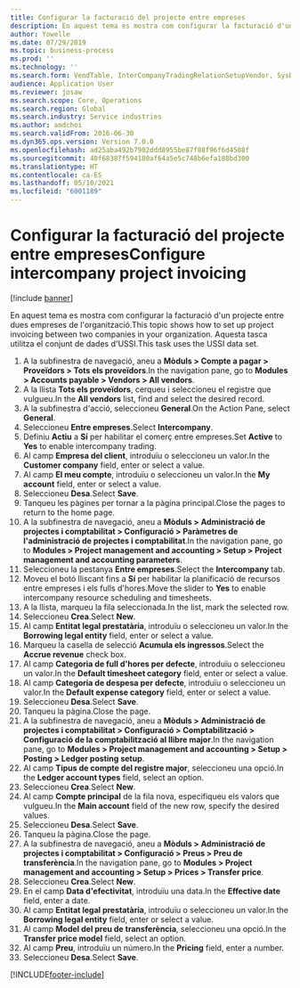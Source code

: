 ```yaml
---
title: Configurar la facturació del projecte entre empreses
description: En aquest tema es mostra com configurar la facturació d'un projecte entre dues empreses de l'organització.
author: Yowelle
ms.date: 07/29/2019
ms.topic: business-process
ms.prod: ''
ms.technology: ''
ms.search.form: VendTable, InterCompanyTradingRelationSetupVendor, SysDataAreaSelectLookup, ProjParameters, ProjPosting, ProjTransferPrice
audience: Application User
ms.reviewer: josaw
ms.search.scope: Core, Operations
ms.search.region: Global
ms.search.industry: Service industries
ms.author: andchoi
ms.search.validFrom: 2016-06-30
ms.dyn365.ops.version: Version 7.0.0
ms.openlocfilehash: ad25aba492b7902ddd8955be87f88f96f6d4508f
ms.sourcegitcommit: 40f68387f594180af64a5e5c748b6efa188bd300
ms.translationtype: HT
ms.contentlocale: ca-ES
ms.lasthandoff: 05/10/2021
ms.locfileid: "6001189"
---
```

# <a name="configure-intercompany-project-invoicing"></a><span data-ttu-id="59de8-103">Configurar la facturació del projecte entre empreses</span><span class="sxs-lookup"><span data-stu-id="59de8-103">Configure intercompany project invoicing</span></span>

[!include [banner](../../includes/banner.md)]

<span data-ttu-id="59de8-104">En aquest tema es mostra com configurar la facturació d'un projecte entre dues empreses de l'organització.</span><span class="sxs-lookup"><span data-stu-id="59de8-104">This topic shows how to set up project invoicing between two companies in your organization.</span></span> <span data-ttu-id="59de8-105">Aquesta tasca utilitza el conjunt de dades d'USSI.</span><span class="sxs-lookup"><span data-stu-id="59de8-105">This task uses the USSI data set.</span></span>

1. <span data-ttu-id="59de8-106">A la subfinestra de navegació, aneu a **Mòduls > Compte a pagar > Proveïdors > Tots els proveïdors**.</span><span class="sxs-lookup"><span data-stu-id="59de8-106">In the navigation pane, go to **Modules > Accounts payable > Vendors > All vendors**.</span></span>
2. <span data-ttu-id="59de8-107">A la llista **Tots els proveïdors**, cerqueu i seleccioneu el registre que vulgueu.</span><span class="sxs-lookup"><span data-stu-id="59de8-107">In the **All vendors** list, find and select the desired record.</span></span>
3. <span data-ttu-id="59de8-108">A la subfinestra d'acció, seleccioneu **General**.</span><span class="sxs-lookup"><span data-stu-id="59de8-108">On the Action Pane, select **General**.</span></span>
4. <span data-ttu-id="59de8-109">Seleccioneu **Entre empreses**.</span><span class="sxs-lookup"><span data-stu-id="59de8-109">Select **Intercompany**.</span></span>
5. <span data-ttu-id="59de8-110">Definiu **Actiu** a **Sí** per habilitar el comerç entre empreses.</span><span class="sxs-lookup"><span data-stu-id="59de8-110">Set **Active** to **Yes** to enable intercompany trading.</span></span>
6. <span data-ttu-id="59de8-111">Al camp **Empresa del client**, introduïu o seleccioneu un valor.</span><span class="sxs-lookup"><span data-stu-id="59de8-111">In the **Customer company** field, enter or select a value.</span></span>
7. <span data-ttu-id="59de8-112">Al camp **El meu compte**, introduïu o seleccioneu un valor.</span><span class="sxs-lookup"><span data-stu-id="59de8-112">In the **My account** field, enter or select a value.</span></span>
8. <span data-ttu-id="59de8-113">Seleccioneu **Desa**.</span><span class="sxs-lookup"><span data-stu-id="59de8-113">Select **Save**.</span></span>
9. <span data-ttu-id="59de8-114">Tanqueu les pàgines per tornar a la pàgina principal.</span><span class="sxs-lookup"><span data-stu-id="59de8-114">Close the pages to return to the home page.</span></span>
10. <span data-ttu-id="59de8-115">A la subfinestra de navegació, aneu a **Mòduls > Administració de projectes i comptabilitat > Configuració > Paràmetres de l'administració de projectes i comptabilitat**.</span><span class="sxs-lookup"><span data-stu-id="59de8-115">In the navigation pane, go to **Modules > Project management and accounting > Setup > Project management and accounting parameters**.</span></span>
11. <span data-ttu-id="59de8-116">Seleccioneu la pestanya **Entre empreses**.</span><span class="sxs-lookup"><span data-stu-id="59de8-116">Select the **Intercompany** tab.</span></span>
12. <span data-ttu-id="59de8-117">Moveu el botó lliscant fins a **Sí** per habilitar la planificació de recursos entre empreses i els fulls d'hores.</span><span class="sxs-lookup"><span data-stu-id="59de8-117">Move the slider to **Yes** to enable intercompany resource scheduling and timesheets.</span></span>
13. <span data-ttu-id="59de8-118">A la llista, marqueu la fila seleccionada.</span><span class="sxs-lookup"><span data-stu-id="59de8-118">In the list, mark the selected row.</span></span>
14. <span data-ttu-id="59de8-119">Seleccioneu **Crea**.</span><span class="sxs-lookup"><span data-stu-id="59de8-119">Select **New**.</span></span>
15. <span data-ttu-id="59de8-120">Al camp **Entitat legal prestatària**, introduïu o seleccioneu un valor.</span><span class="sxs-lookup"><span data-stu-id="59de8-120">In the **Borrowing legal entity** field, enter or select a value.</span></span>
16. <span data-ttu-id="59de8-121">Marqueu la casella de selecció **Acumula els ingressos**.</span><span class="sxs-lookup"><span data-stu-id="59de8-121">Select the **Accrue revenue** check box.</span></span>
17. <span data-ttu-id="59de8-122">Al camp **Categoria de full d'hores per defecte**, introduïu o seleccioneu un valor.</span><span class="sxs-lookup"><span data-stu-id="59de8-122">In the **Default timesheet category** field, enter or select a value.</span></span>
18. <span data-ttu-id="59de8-123">Al camp **Categoria de despesa per defecte**, introduïu o seleccioneu un valor.</span><span class="sxs-lookup"><span data-stu-id="59de8-123">In the **Default expense category** field, enter or select a value.</span></span>
19. <span data-ttu-id="59de8-124">Seleccioneu **Desa**.</span><span class="sxs-lookup"><span data-stu-id="59de8-124">Select **Save**.</span></span>
20. <span data-ttu-id="59de8-125">Tanqueu la pàgina.</span><span class="sxs-lookup"><span data-stu-id="59de8-125">Close the page.</span></span>
21. <span data-ttu-id="59de8-126">A la subfinestra de navegació, aneu a **Mòduls > Administració de projectes i comptabilitat > Configuració > Comptabilització > Configuració de la comptabilització al llibre major**.</span><span class="sxs-lookup"><span data-stu-id="59de8-126">In the navigation pane, go to **Modules > Project management and accounting > Setup > Posting > Ledger posting setup**.</span></span>
22. <span data-ttu-id="59de8-127">Al camp **Tipus de compte del registre major**, seleccioneu una opció.</span><span class="sxs-lookup"><span data-stu-id="59de8-127">In the **Ledger account types** field, select an option.</span></span>
23. <span data-ttu-id="59de8-128">Seleccioneu **Crea**.</span><span class="sxs-lookup"><span data-stu-id="59de8-128">Select **New**.</span></span>
24. <span data-ttu-id="59de8-129">Al camp **Compte principal** de la fila nova, especifiqueu els valors que vulgueu.</span><span class="sxs-lookup"><span data-stu-id="59de8-129">In the **Main account** field of the new row, specify the desired values.</span></span>
25. <span data-ttu-id="59de8-130">Seleccioneu **Desa**.</span><span class="sxs-lookup"><span data-stu-id="59de8-130">Select **Save**.</span></span>
26. <span data-ttu-id="59de8-131">Tanqueu la pàgina.</span><span class="sxs-lookup"><span data-stu-id="59de8-131">Close the page.</span></span>
27. <span data-ttu-id="59de8-132">A la subfinestra de navegació, aneu a **Mòduls > Administració de projectes i comptabilitat > Configuració > Preus > Preu de transferència**.</span><span class="sxs-lookup"><span data-stu-id="59de8-132">In the navigation pane, go to **Modules > Project management and accounting > Setup > Prices > Transfer price**.</span></span>
28. <span data-ttu-id="59de8-133">Seleccioneu **Crea**.</span><span class="sxs-lookup"><span data-stu-id="59de8-133">Select **New**.</span></span>
29. <span data-ttu-id="59de8-134">En el camp **Data d'efectivitat**, introduïu una data.</span><span class="sxs-lookup"><span data-stu-id="59de8-134">In the **Effective date** field, enter a date.</span></span>
30. <span data-ttu-id="59de8-135">Al camp **Entitat legal prestatària**, introduïu o seleccioneu un valor.</span><span class="sxs-lookup"><span data-stu-id="59de8-135">In the **Borrowing legal entity** field, enter or select a value.</span></span>
31. <span data-ttu-id="59de8-136">Al camp **Model del preu de transferència**, seleccioneu una opció.</span><span class="sxs-lookup"><span data-stu-id="59de8-136">In the **Transfer price model** field, select an option.</span></span>
32. <span data-ttu-id="59de8-137">Al camp **Preu**, introduïu un número.</span><span class="sxs-lookup"><span data-stu-id="59de8-137">In the **Pricing** field, enter a number.</span></span>
33. <span data-ttu-id="59de8-138">Seleccioneu **Desa**.</span><span class="sxs-lookup"><span data-stu-id="59de8-138">Select **Save**.</span></span>



[!INCLUDE[footer-include](../../includes/footer-banner.md)]